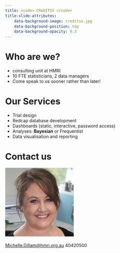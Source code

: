 ```yaml
---
title: <code> CReDITSS </code>
title-slide-attributes:
    data-background-image: creditss.jpg
    data-background-position: top
    data-background-opacity: 0.3
---
```


<link rel="stylesheet" href="https://cdnjs.cloudflare.com/ajax/libs/font-awesome/4.7.0/css/font-awesome.min.css" integrity="sha256-eZrrJcwDc/3uDhsdt61sL2oOBY362qM3lon1gyExkL0=" crossorigin="anonymous">

# Who are we?

* consulting unit at HMRI
* 10 FTE statisticians, 2 data managers
* Come speak to us sooner rather than later!


# Our Services

* Trial design  
* Redcap database development
* Dashboards (static, interactive, password access)
* Analyses: **Bayesian** or Frequentist
* Data visualisation and reporting


# Contact us

![Business Admin Manager](michelle_g_220.jpg)
<br> <br> 
<i class="far fa-envelope"></i> Michelle.Gillam@hmri.org.au
<i class="fas fa-phone"></i>  40420500
